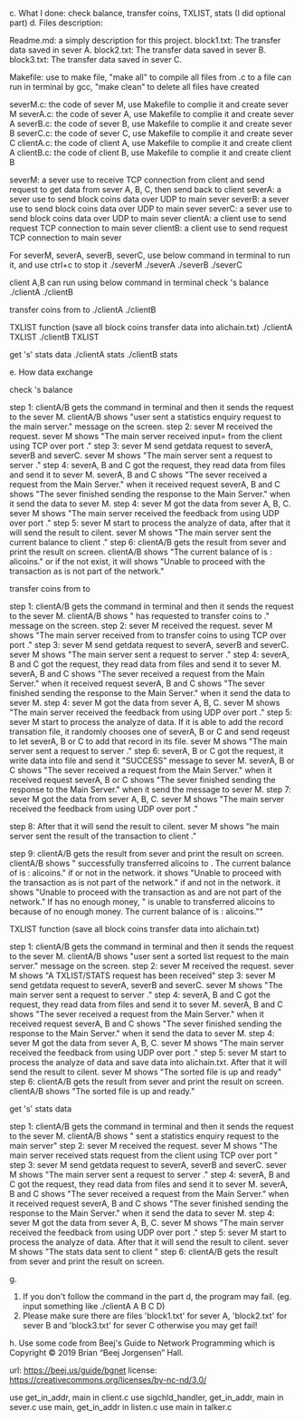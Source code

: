 c. What I done: check balance, transfer coins, TXLIST, stats (I did optional part)
d. Files description:

Readme.md: a simply description for this project.
block1.txt: The transfer data saved in sever A.
block2.txt: The transfer data saved in sever B.
block3.txt: The transfer data saved in sever C.

Makefile: use to make file, "make all" to compile all files from .c to a file can run in terminal by gcc, "make clean" to delete all files have created

severM.c: the code of sever M, use Makefile to complie it and create sever M
severA.c: the code of sever A, use Makefile to complie it and create sever A
severB.c: the code of sever B, use Makefile to complie it and create sever B
severC.c: the code of sever C, use Makefile to complie it and create sever C
clientA.c: the code of client A, use Makefile to complie it and create client A
clientB.c: the code of client B, use Makefile to complie it and create client B

severM: a sever use to receive TCP connection from client and send request to get data from sever A, B, C, then send back to client
severA: a sever use to send block coins data over UDP to main sever
severB: a sever use to send block coins data over UDP to main sever
severC: a sever use to send block coins data over UDP to main sever
clientA: a client use to send request TCP connection to main sever 
clientB: a client use to send request TCP connection to main sever

For severM, severA, severB, severC,
use below command in terminal to run it, and use ctrl+c to stop it
./severM
./severA
./severB
./severC


client A,B can run using below command in terminal
check <username>'s balance
./clientA <username>
./clientB <username>

transfer <n> coins from <usernameA> to <usernameB>
./clientA <usernameA> <usernameB> <n>
./clientB <usernameA> <usernameB> <n>

TXLIST function (save all block coins transfer data into alichain.txt)
./clientA TXLIST
./clientB TXLIST

get <username>'s' stats data
./clientA <username> stats
./clientB <username> stats

e. How data exchange

check <username>'s balance

step 1: clientA/B gets the command in terminal and then it sends the request to the sever M.
		clientA/B shows "user sent a statistics enquiry request to the main server." message on the screen.
step 2: sever M received the request.
		sever M shows "The main server received input=<user> from the client using TCP over port <port number>."
step 3: sever M send getdata request to severA, severB and severC.
		sever M shows "The main server sent a request to server <sever name>."
step 4: severA, B and C got the request, they read data from files and send it to sever M.
		severA, B and C shows "The sever <sever name> received a request from the Main Server." when it received request
		severA, B and C shows "The sever <sever name> finished sending the response to the Main Server." when it send the data to sever M.
step 4: sever M got the data from sever A, B, C.
		sever M shows "The main server received the feedback from <sever name> using UDP over port <portnumber>."
step 5: sever M start to process the analyze of data, after that it will send the result to cilent.
		sever M shows "The main server sent the current balance to client <client name>."
step 6: clientA/B gets the result from sever and print the result on screen.
		clientA/B shows "The current balance of <user> is : <n> alicoins."
		or if the <user> not exist, it will shows "Unable to proceed with the transaction as <user> is not part of the network."

transfer <n> coins from <usernameA> to <usernameB>

step 1: clientA/B gets the command in terminal and then it sends the request to the sever M.
		clientA/B shows "<usernameA> has requested to transfer <n> coins to <usernameB>." message on the screen.
step 2: sever M received the request.
		sever M shows "The main server received from <usernameA> to transfer <n> coins to <usernameB> using TCP over port <port number>."
step 3: sever M send getdata request to severA, severB and severC.
		sever M shows "The main server sent a request to server <sever name>."
step 4: severA, B and C got the request, they read data from files and send it to sever M.
		severA, B and C shows "The sever <sever name> received a request from the Main Server." when it received request
		severA, B and C shows "The sever <sever name> finished sending the response to the Main Server." when it send the data to sever M.
step 4: sever M got the data from sever A, B, C.
		sever M shows "The main server received the feedback from <sever name> using UDP over port <portnumber>."
step 5: sever M start to process the analyze of data. If it is able to add the record transation file, it randomly chooses one of severA, B or C and send reqeust to let severA, B or C to add that record in its file.
		sever M shows "The main server sent a request to server <sever name>."
step 6: severA, B or C got the request, it write data into file and send it "SUCCESS" message to sever M.
		severA, B or C shows "The sever <sever name> received a request from the Main Server." when it received request
		severA, B or C shows "The sever <sever name> finished sending the response to the Main Server." when it send the message to sever M.
step 7: sever M got the data from sever A, B, C.
		sever M shows "The main server received the feedback from <sever name> using UDP over port <portnumber>."

step 8:	After that it will send the result to cilent.
		sever M shows "he main server sent the result of the transaction to client <client name>."

step 9: clientA/B gets the result from sever and print the result on screen.
		clientA/B shows "<usernameA> successfully transferred <n> alicoins to <usernameA>. The current balance of <usernameA> is : <m> alicoins."
		if <usernameA> or <usernameB> not in the network. it shows "Unable to proceed with the transaction as <user> is not part of the network."
		if <usernameA> and <usernameB> not in the network. it shows "Unable to proceed with the transaction as <usernameA> and <usernameB> are not part of the network."
		If <usernameA> has no enough money, "<usernameA> is unable to transferred <n> alicoins to <usernameA> because of no enough money. The current balance of <usernameA> is : <m> alicoins.""
	

TXLIST function (save all block coins transfer data into alichain.txt)

step 1: clientA/B gets the command in terminal and then it sends the request to the sever M.
		clientA/B shows "user sent a sorted list request to the main server." message on the screen.
step 2: sever M received the request.
		sever M shows "A TXLIST/STATS request has been received"
step 3: sever M send getdata request to severA, severB and severC.
		sever M shows "The main server sent a request to server <sever name>."
step 4: severA, B and C got the request, they read data from files and send it to sever M.
		severA, B and C shows "The sever <sever name> received a request from the Main Server." when it received request
		severA, B and C shows "The sever <sever name> finished sending the response to the Main Server." when it send the data to sever M.
step 4: sever M got the data from sever A, B, C.
		sever M shows "The main server received the feedback from <sever name> using UDP over port <portnumber>."
step 5: sever M start to process the analyze of data and save data into alichain.txt. After that it will send the result to cilent.
		sever M shows "The sorted file is up and ready"
step 6: clientA/B gets the result from sever and print the result on screen.
		clientA/B shows "The sorted file is up and ready."

get <username>'s' stats data

step 1: clientA/B gets the command in terminal and then it sends the request to the sever M.
		clientA/B shows "<username> sent a statistics enquiry request to the main server"
step 2: sever M received the request.
		sever M shows "The main server received <username> stats request from the client using TCP over port <port number>"
step 3: sever M send getdata request to severA, severB and severC.
		sever M shows "The main server sent a request to server <sever name>."
step 4: severA, B and C got the request, they read data from files and send it to sever M.
		severA, B and C shows "The sever <sever name> received a request from the Main Server." when it received request
		severA, B and C shows "The sever <sever name> finished sending the response to the Main Server." when it send the data to sever M.
step 4: sever M got the data from sever A, B, C.
		sever M shows "The main server received the feedback from <sever name> using UDP over port <portnumber>."
step 5: sever M start to process the analyze of data. After that it will send the result to cilent.
		sever M shows "The stats data sent to client <client name>"
step 6: clientA/B gets the result from sever and print the result on screen.

g.
1) If you don't follow the command in the part d, the program may fail. (eg. input something like ./clientA A B C D)
2) Please make sure there are files 'block1.txt' for sever A, 'block2.txt' for sever B and 'block3.txt' for sever C otherwise you may get fail!


h.
Use some code from Beej's Guide to Network Programming which
is Copyright © 2019 Brian “Beej Jorgensen” Hall.

url: https://beej.us/guide/bgnet
license: https://creativecommons.org/licenses/by-nc-nd/3.0/

use get_in_addr, main in client.c
use sigchld_handler, get_in_addr, main in sever.c
use main, get_in_addr in listen.c
use main in talker.c



